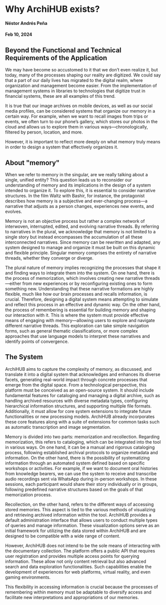 # Why ArchiHUB exists?

#### Néstor Andrés Peña
#### Feb 10, 2024

## Beyond the Functional and Technical Requirements of the Application

We may have become so accustomed to it that we don’t even realize it, but today, many of the processes shaping our reality are digitized. We could say that a part of our daily lives has migrated to the digital realm, where organization and management become easier. From the implementation of management systems in libraries to technologies that digitize trust in financial systems, these are all examples of this trend.

It is true that our image archives on mobile devices, as well as our social media profiles, can be considered systems that organize our memory in a certain way. For example, when we want to recall images from trips or events, we often turn to our phone’s gallery, which stores our photos in the cloud and allows us to explore them in various ways—chronologically, filtered by person, location, and more.

However, it is important to reflect more deeply on what memory truly means in order to design a system that effectively organizes it.

## About "memory"

When we refer to memory in the singular, are we really talking about a single, unified entity? This question leads us to reconsider our understanding of memory and its implications in the design of a system intended to organize it. To explore this, it is essential to consider narrative structures. In the film Waltz with Bashir, for instance, the protagonist describes how memory is a subjective and ever-changing process—a narrative that adjusts as a person changes, experiences new events, and evolves.

Memory is not an objective process but rather a complex network of interwoven, interrupted, edited, and evolving narrative threads. By referring to narratives in the plural, we acknowledge that memory is not limited to a single story but instead encompasses the accumulation of all these interconnected narratives. Since memory can be rewritten and adapted, any system designed to manage and organize it must be built on this dynamic and flexible principle. Singular memory comprises the entirety of narrative threads, whether they converge or diverge.

The plural nature of memory implies recognizing the processes that shape it and finding ways to integrate them into the system. On one hand, there is the process of memorization, which involves creating new narrative threads—either from new experiences or by reconfiguring existing ones to form something new. Understanding that these narrative formations are highly flexible, much like how our brain processes and recalls information, is crucial. Therefore, designing a digital system means attempting to simulate and reflect this process in an effective and dynamic way. On the other hand, the process of remembering is essential for building memory and shaping our interaction with it. This is where the system must provide effective means of engaging with memory—allowing users to explore and navigate different narrative threads. This exploration can take simple navigation forms, such as general thematic classifications, or more complex approaches that use language models to interpret these narratives and identify points of convergence.

## The System

ArchiHUB aims to capture the complexity of memory, as discussed, and translate it into a digital system that acknowledges and enhances its diverse facets, generating real-world impact through concrete processes that emerge from the digital space. From a technological perspective, this platform must be conceived as an open-source system. It should include fundamental features for cataloging and managing a digital archive, such as handling archived resources with diverse metadata types, configuring hierarchical information structures, and supporting multiple file formats. Additionally, it must allow for core system extensions to integrate future functionalities or new processing models. ArchiHUB already incorporates these core features along with a suite of extensions for common tasks such as automatic transcription and image segmentation.

Memory is divided into two parts: memorization and recollection. Regarding memorization, this refers to cataloging, which can be integrated into the tool in various ways. On one hand, it can be a manual and rigorous cataloging process, following established archival protocols to organize metadata and information. On the other hand, there is the possibility of systematizing information through an automated system defined based on specific workshops or activities. For example, if we want to document oral histories from knowledge bearers, we can use the system to receive and transcribe audio recordings sent via WhatsApp during in-person workshops. In these sessions, each participant would share their story individually or in groups, following predefined narrative structures based on the goals of that memorization process.

Recollection, on the other hand, refers to the different ways of accessing stored memories. This aspect is tied to the various methods of visualizing and retrieving archived information within the tool. ArchiHUB provides a default administration interface that allows users to conduct multiple types of queries and manage information. These visualization options serve as an initial framework for utilizing the data stored within ArchiHUB and are designed to be compatible with a wide range of content.

However, ArchiHUB does not intend to be the sole means of interacting with the documentary collection. The platform offers a public API that requires user registration and provides multiple access points for querying information. These allow not only content retrieval but also advanced search and data exploration functionalities. Such capabilities enable the development of experiences for web platforms, virtual reality, and even gaming environments.

This flexibility in accessing information is crucial because the processes of remembering within memory must be adaptable to diversify access and facilitate new interpretations and appropriations of our memories.